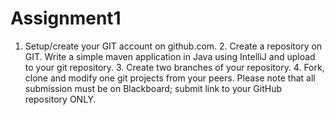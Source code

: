 # Assignment1
1. Setup/create your GIT account on github.com.  2. Create a repository on GIT. Write a simple maven application in Java using IntelliJ and upload to your git repository.  3. Create two branches of your repository.  4. Fork, clone and modify one git projects from your peers.  Please note that all submission must be on Blackboard; submit link to your GitHub repository ONLY.

